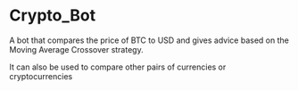 # Crypto_Bot
A bot that compares the price of BTC to USD and gives advice based on the Moving Average Crossover strategy.

It can also be used to compare other pairs of currencies or cryptocurrencies
